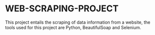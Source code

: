 # WEB-SCRAPING-PROJECT
This project entails the scraping of data information from a website, the tools used for this project are Python, BeautifulSoap and Selenium.
